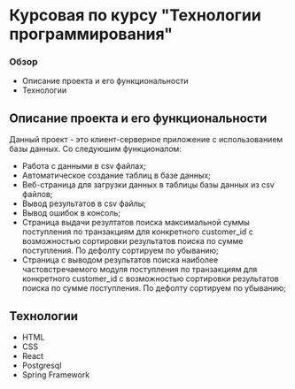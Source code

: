 # Курсовая по курсу "Технологии программирования"
### Обзор
* Описание проекта и его функциональности
* Технологии

## Описание проекта и его функциональности
Данный проект - это клиент-серверное приложение с использованием базы данных. Со следуюшим функционалом:
* Работа с данными в csv файлах;
* Автоматическое создание таблиц в базе данных;
* Веб-страница для загрузки данных в таблицы базы данных из csv файлов;
* Вывод результатов в csv файлы;
* Вывод ошибок в консоль;
* Страница выдачи резултатов поиска максимальной суммы поступления по транзакциям для конкретного customer_id с возможностью сортировки результатов поиска по сумме поступления. По дефолту сортируем по убыванию;
* Страница с выводом результатов поиска наиболее частовстречаемого модуля поступления по транзакциям для конкретного customer_id с возможностью сортировки результатов поиска по сумме поступления. По дефолту сортируем по убыванию;

## Технологии
* HTML
* CSS
* React
* Postgresql
* Spring Framework
